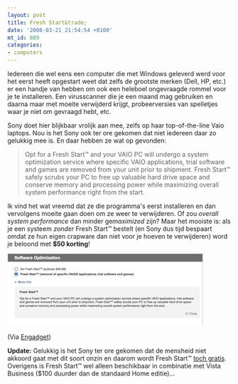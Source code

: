 ```yaml
---
layout: post
title: Fresh Start&trade;
date: '2008-03-21 21:54:54 +0100'
mt_id: 889
categories:
- computers
---
```

Iedereen die wel eens een computer die met Windows geleverd werd voor het eerst heeft opgestart weet dat zelfs de grootste merken (Dell, HP, etc.) er een handje van hebben om ook een heleboel ongevraagde rommel voor je te installeren. Een virusscanner die je een maand mag gebruiken en daarna maar met moeite verwijderd krijgt, probeerversies van spelletjes waar je niet om gevraagd hebt, etc.

Sony doet hier blijkbaar vrolijk aan mee, zelfs op haar top-of-the-line Vaio laptops. Nou is het Sony ook ter ore gekomen dat niet iedereen daar zo gelukkig mee is. En daar hebben ze wat op gevonden:

<blockquote>Opt for a Fresh Start&trade; and your VAIO PC will undergo a system optimization service where specific VAIO applications, trial software and games are removed from your unit prior to shipment. Fresh Start&trade; safely scrubs your PC to free up valuable hard drive space and conserve memory and processing power while maximizing overall system performance right from the start.</blockquote>

Ik vind het wat vreemd dat ze die programma's eerst installeren en dan vervolgens moeite gaan doen om ze weer te verwijderen. Of zou <em>overall system performance</em> dan minder ge<em>maximized</em> zijn? Maar het mooiste is: als je een systeem <em>zonder</em> Fresh Start&trade; bestelt (en Sony dus tijd bespaart omdat ze hun eigen crapware dan niet voor je hoeven te verwijderen) word je beloond met <strong>$50 korting</strong>!

<img src="/images/fresh-start-sony.jpg" width="440" height="161" alt="Sony Fresh Start" />

(Via <a href="http://www.engadget.com/2008/03/21/sony-hates-you-offers-50-fresh-start-option-to-build-your-la/">Engadget</a>)

<strong>Update:</strong> Gelukkig is het Sony ter ore gekomen dat de mensheid niet akkoord gaat met dit soort onzin en daarom wordt Fresh Start&trade; <a href="http://blog.wired.com/gadgets/2008/03/sony-pay-an-ext.html">toch gratis</a>. Overigens is Fresh Start&trade; wel alleen beschikbaar in combinatie met Vista Business ($100 duurder dan de standaard Home editie)...
